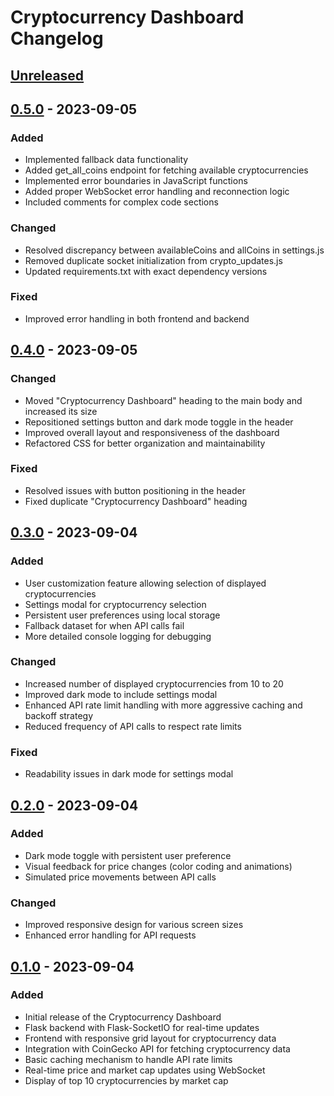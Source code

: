 # Cryptocurrency Dashboard Changelog

## [Unreleased]

## [0.5.0] - 2023-09-05
### Added
- Implemented fallback data functionality
- Added get_all_coins endpoint for fetching available cryptocurrencies
- Implemented error boundaries in JavaScript functions
- Added proper WebSocket error handling and reconnection logic
- Included comments for complex code sections

### Changed
- Resolved discrepancy between availableCoins and allCoins in settings.js
- Removed duplicate socket initialization from crypto_updates.js
- Updated requirements.txt with exact dependency versions

### Fixed
- Improved error handling in both frontend and backend

## [0.4.0] - 2023-09-05
### Changed
- Moved "Cryptocurrency Dashboard" heading to the main body and increased its size
- Repositioned settings button and dark mode toggle in the header
- Improved overall layout and responsiveness of the dashboard
- Refactored CSS for better organization and maintainability

### Fixed
- Resolved issues with button positioning in the header
- Fixed duplicate "Cryptocurrency Dashboard" heading

## [0.3.0] - 2023-09-04
### Added
- User customization feature allowing selection of displayed cryptocurrencies
- Settings modal for cryptocurrency selection
- Persistent user preferences using local storage
- Fallback dataset for when API calls fail
- More detailed console logging for debugging

### Changed
- Increased number of displayed cryptocurrencies from 10 to 20
- Improved dark mode to include settings modal
- Enhanced API rate limit handling with more aggressive caching and backoff strategy
- Reduced frequency of API calls to respect rate limits

### Fixed
- Readability issues in dark mode for settings modal

## [0.2.0] - 2023-09-04
### Added
- Dark mode toggle with persistent user preference
- Visual feedback for price changes (color coding and animations)
- Simulated price movements between API calls

### Changed
- Improved responsive design for various screen sizes
- Enhanced error handling for API requests

## [0.1.0] - 2023-09-04
### Added
- Initial release of the Cryptocurrency Dashboard
- Flask backend with Flask-SocketIO for real-time updates
- Frontend with responsive grid layout for cryptocurrency data
- Integration with CoinGecko API for fetching cryptocurrency data
- Basic caching mechanism to handle API rate limits
- Real-time price and market cap updates using WebSocket
- Display of top 10 cryptocurrencies by market cap

[Unreleased]: https://github.com/yourusername/crypto-dashboard/compare/v0.4.0...HEAD
[0.5.0]: https://github.com/yourusername/crypto-dashboard/compare/v0.4.0...v0.5.0
[0.4.0]: https://github.com/yourusername/crypto-dashboard/compare/v0.3.0...v0.4.0
[0.3.0]: https://github.com/yourusername/crypto-dashboard/compare/v0.2.0...v0.3.0
[0.2.0]: https://github.com/yourusername/crypto-dashboard/compare/v0.1.0...v0.2.0
[0.1.0]: https://github.com/yourusername/crypto-dashboard/releases/tag/v0.1.0

